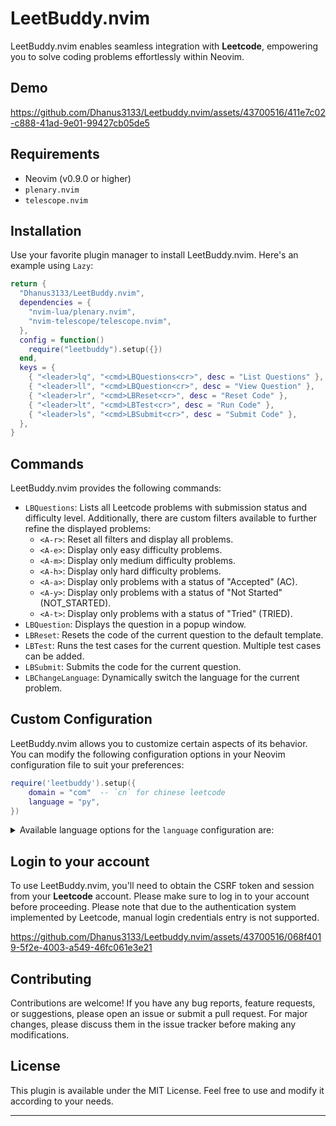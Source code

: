# LeetBuddy.nvim

LeetBuddy.nvim enables seamless integration with **Leetcode**, empowering you to solve coding problems effortlessly within Neovim.

## Demo

<https://github.com/Dhanus3133/Leetbuddy.nvim/assets/43700516/411e7c02-c888-41ad-9e01-99427cb05de5>

## Requirements

- Neovim (v0.9.0 or higher)
- `plenary.nvim`
- `telescope.nvim`

## Installation

Use your favorite plugin manager to install LeetBuddy.nvim. Here's an example using `Lazy`:

```lua
return {
  "Dhanus3133/LeetBuddy.nvim",
  dependencies = {
    "nvim-lua/plenary.nvim",
    "nvim-telescope/telescope.nvim",
  },
  config = function()
    require("leetbuddy").setup({})
  end,
  keys = {
    { "<leader>lq", "<cmd>LBQuestions<cr>", desc = "List Questions" },
    { "<leader>ll", "<cmd>LBQuestion<cr>", desc = "View Question" },
    { "<leader>lr", "<cmd>LBReset<cr>", desc = "Reset Code" },
    { "<leader>lt", "<cmd>LBTest<cr>", desc = "Run Code" },
    { "<leader>ls", "<cmd>LBSubmit<cr>", desc = "Submit Code" },
  },
}

```

## Commands

LeetBuddy.nvim provides the following commands:

- `LBQuestions`: Lists all Leetcode problems with submission status and difficulty level.
  Additionally, there are custom filters available to further refine the displayed problems:
  - `<A-r>`: Reset all filters and display all problems.
  - `<A-e>`: Display only easy difficulty problems.
  - `<A-m>`: Display only medium difficulty problems.
  - `<A-h>`: Display only hard difficulty problems.
  - `<A-a>`: Display only problems with a status of "Accepted" (AC).
  - `<A-y>`: Display only problems with a status of "Not Started" (NOT_STARTED).
  - `<A-t>`: Display only problems with a status of "Tried" (TRIED).
- `LBQuestion`: Displays the question in a popup window.
- `LBReset`: Resets the code of the current question to the default template.
- `LBTest`: Runs the test cases for the current question. Multiple test cases can be added.
- `LBSubmit`: Submits the code for the current question.
- `LBChangeLanguage`: Dynamically switch the language for the current problem.

## Custom Configuration

LeetBuddy.nvim allows you to customize certain aspects of its behavior. You can modify the following configuration options in your Neovim configuration file to suit your preferences:

```lua
require('leetbuddy').setup({
    domain = "com"  -- `cn` for chinese leetcode
    language = "py",
})
```

<details>
<summary>Available language options for the <code>language</code> configuration are:</summary>

| Short Name | Language   |
| ---------- | ---------- |
| `cpp`      | C++        |
| `java`     | Java       |
| `py`       | Python 3   |
| `c`        | C          |
| `cs`       | C#         |
| `js`       | JavaScript |
| `rb`       | Ruby       |
| `swift`    | Swift      |
| `go`       | Go         |
| `scala`    | Scala      |
| `kt`       | Kotlin     |
| `rs`       | Rust       |
| `php`      | PHP        |
| `ts`       | TypeScript |
| `rkt`      | Racket     |
| `erl`      | Erlang     |
| `ex`       | Elixir     |
| `dart`     | Dart       |

</details>

## Login to your account

To use LeetBuddy.nvim, you'll need to obtain the CSRF token and session from your **Leetcode** account. Please make sure to log in to your account before proceeding. Please note that due to the authentication system implemented by Leetcode, manual login credentials entry is not supported.

<https://github.com/Dhanus3133/Leetbuddy.nvim/assets/43700516/068f4019-5f2e-4003-a549-46fc061e3e21>

## Contributing

Contributions are welcome! If you have any bug reports, feature requests, or suggestions, please open an issue or submit a pull request. For major changes, please discuss them in the issue tracker before making any modifications.

## License

This plugin is available under the MIT License. Feel free to use and modify it according to your needs.

---
